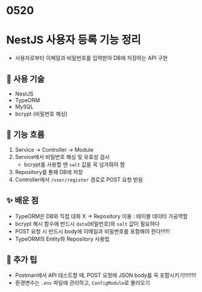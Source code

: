 # 0520
# NestJS 사용자 등록 기능 정리

- 사용자로부터 이메일과 비밀번호를 입력받아 DB에 저장하는 API 구현

## 🔧 사용 기술
- NestJS
- TypeORM
- MySQL
- bcrypt (비밀번호 해싱)

## 🧩 기능 흐름
1. Service -> Controller -> Module
2. Service에서 비밀번호 해싱 및 유효성 검사
   - bcrypt를 사용할 땐 `salt` 값을 꼭 넘겨줘야 함
3. Repository를 통해 DB에 저장
4. Controller에서 `/user/register` 경로로 POST 요청 받음

## ✨ 배운 점
- TypeORM은 DB와 직접 대화 X -> Repository 이용 : 테이블 데이터 가공역할
- bcrypt 해시 함수에 반드시 `data`(비밀번호)와 `salt` 값이 필요하다
- POST 요청 시 반드시 body에 이메일과 비밀번호를 포함해야 한다!!!!!!
- TypeORM의 Entity와 Repository 사용법

## 📝 추가 팁
- Postman에서 API 테스트할 때, POST 요청에 JSON body를 꼭 포함시키기!!!!!!!!
- 환경변수는 `.env` 파일에 관리하고, `ConfigModule`로 불러오기
